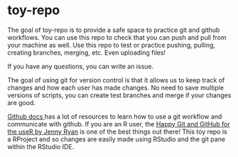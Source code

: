 
# toy-repo

<!-- badges: start -->
<!-- badges: end -->

The goal of toy-repo is to provide a safe space to practice git and github workflows. You can use this repo to check that you can push and pull from your machine as well. 
Use this repo to test or practice pushing, pulling, creating branches, merging, etc. Even uploading files!

If you have any questions, you can write an issue. 

The goal of using git for version control is that it allows us to keep track of changes and how each user has made changes. No need to save multiple versions of scripts, you can create test branches and merge if your changes are good. 

[Github docs ](https://docs.github.com/en/get-started/quickstart/hello-world) has a lot of resources to learn how to use a git workflow and communicate with github. If you are an R user, the [Happy Git and GitHub for the useR by Jenny Ryan](https://happygitwithr.com/) is one of the best things out there! This toy repo is a RProject and so changes are easily made using RStudio and the git pane within the RStudio IDE. 


